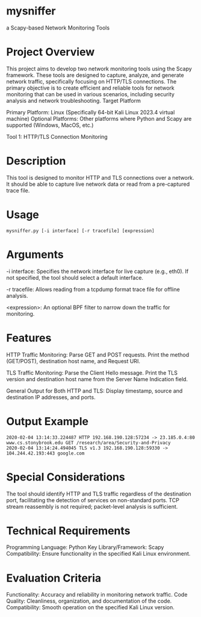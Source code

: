 # mysniffer
a Scapy-based Network Monitoring Tools

# Project Overview

This project aims to develop two network monitoring tools using the Scapy framework. These tools are designed to capture, analyze, and generate network traffic, specifically focusing on HTTP/TLS connections. The primary objective is to create efficient and reliable tools for network monitoring that can be used in various scenarios, including security analysis and network troubleshooting.
Target Platform

Primary Platform: Linux (Specifically 64-bit Kali Linux 2023.4 virtual machine)
Optional Platforms: Other platforms where Python and Scapy are supported (Windows, MacOS, etc.)

Tool 1: HTTP/TLS Connection Monitoring

# Description

This tool is designed to monitor HTTP and TLS connections over a network. It should be able to capture live network data or read from a pre-captured trace file.

# Usage

```
mysniffer.py [-i interface] [-r tracefile] [expression]
```

# Arguments

-i interface: Specifies the network interface for live capture (e.g., eth0). If not specified, the tool should select a default interface.

-r tracefile: Allows reading from a tcpdump format trace file for offline analysis.

\<expression\>: An optional BPF filter to narrow down the traffic for monitoring.

# Features

HTTP Traffic Monitoring:
  Parse GET and POST requests.
  Print the method (GET/POST), destination host name, and Request URI.

TLS Traffic Monitoring:
  Parse the Client Hello message.
  Print the TLS version and destination host name from the Server Name Indication field.

General Output for Both HTTP and TLS:
  Display timestamp, source and destination IP addresses, and ports.

# Output Example

```
2020-02-04 13:14:33.224487 HTTP 192.168.190.128:57234 -> 23.185.0.4:80 www.cs.stonybrook.edu GET /research/area/Security-and-Privacy
2020-02-04 13:14:24.494045 TLS v1.3 192.168.190.128:59330 -> 104.244.42.193:443 google.com
```

# Special Considerations

The tool should identify HTTP and TLS traffic regardless of the destination port, facilitating the detection of services on non-standard ports.
TCP stream reassembly is not required; packet-level analysis is sufficient.

# Technical Requirements

Programming Language: Python
Key Library/Framework: Scapy
Compatibility: Ensure functionality in the specified Kali Linux environment.

# Evaluation Criteria

Functionality: Accuracy and reliability in monitoring network traffic.
Code Quality: Cleanliness, organization, and documentation of the code.
Compatibility: Smooth operation on the specified Kali Linux version.
